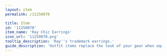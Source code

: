 ```yaml
---
layout: item
permalink: /11250070

title: Item
id: '11250070'
item_name: 'Ray Chic Earrings'
icon_url: '11250070.png'
tooltip_description: 'Ray''s trademark earrings.'
guide_description: 'Outfit items replace the look of your gear when equipped.'
---
```

